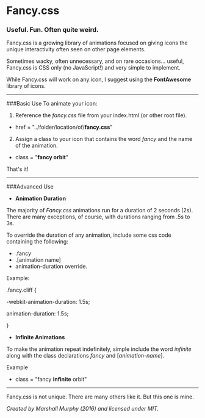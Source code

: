 # Fancy.css

### Useful. Fun. Often quite weird.

Fancy.css is a growing library of animations focused on giving icons the unique interactivity often seen on other page elements.

Sometimes wacky, often unnecessary, and on rare occasions... useful, Fancy.css is CSS only (no JavaScript!) and very simple to implement.

While Fancy.css will work on any icon, I suggest using the **FontAwesome** library of icons.

---

###Basic Use
To animate your icon:

1. Reference the *fancy.css* file from your index.html (or other root file).
  * href = "../folder/location/of/**fancy.css**"

2. Assign a class to your icon that contains the word *fancy* and the name of the animation.
  * class = "**fancy orbit**"

That's it!

---
###Advanced Use
- **Animation Duration**

The majority of *Fancy.css* animations run for a duration of 2 seconds (2s).
There are many exceptions, of course, with durations ranging from .5s to 3s.

To override the duration of any animation, include some css code containing the following:
  * .fancy
  * .[animation name]
  * animation-duration override.

Example:

.fancy.cliff {

  -webkit-animation-duration: 1.5s;
  
  animation-duration: 1.5s;

}

- **Infinite Animations**

To make the animation repeat indefinitely, simple include the word *infinite* along with the class declarations *fancy* and [*animation-name*].

Example
  * class = "fancy **infinite** orbit"

---
Fancy.css is not unique. There are many others like it. But this one is mine.

*Created by Marshall Murphy (2016) and licensed under MIT.*
